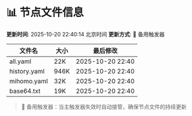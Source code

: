 # 📊 节点文件信息

**更新时间**: 2025-10-20 22:40:14 北京时间
**更新方式**: 🔄 备用触发器

| 文件名 | 大小 | 最后修改 |
|--------|------|----------|
| all.yaml | 22K | 2025-10-20 22:40 |
| history.yaml | 946K | 2025-10-20 22:40 |
| mihomo.yaml | 32K | 2025-10-20 22:40 |
| base64.txt | 19K | 2025-10-20 22:40 |

> 🔄 备用触发器：当主触发器失效时自动接管，确保节点文件的持续更新
